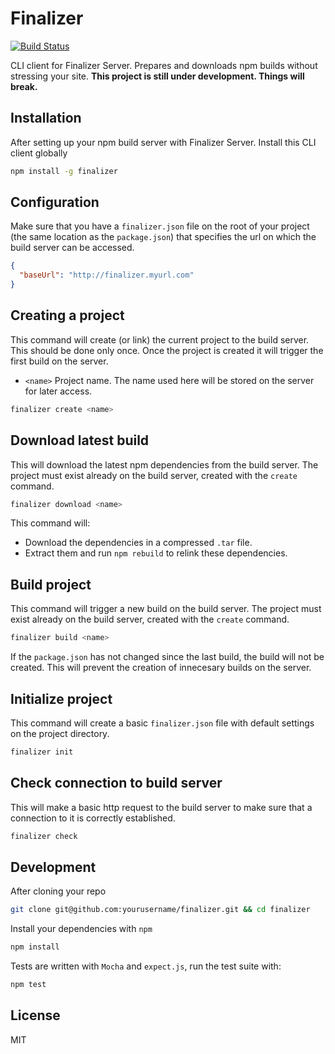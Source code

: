 # Finalizer
[![Build Status](https://travis-ci.org/Nobox/finalizer.svg?branch=master)](https://travis-ci.org/Nobox/finalizer)

CLI client for Finalizer Server. Prepares and downloads npm builds without stressing your site. **This project is still under development. Things will break.**

## Installation
After setting up your npm build server with Finalizer Server. Install this CLI client globally
```bash
npm install -g finalizer
```

## Configuration
Make sure that you have a `finalizer.json` file on the root of your project (the same location as the `package.json`) that specifies the url on which the build server can be accessed.
```json
{
  "baseUrl": "http://finalizer.myurl.com"
}
```

## Creating a project
This command will create (or link) the current project to the build server. This should be done only once. Once the project is created it will trigger the first build on the server.
- `<name>` Project name. The name used here will be stored on the server for later access.

```bash
finalizer create <name>
```

## Download latest build
This will download the latest npm dependencies from the build server. The project must exist already on the build server, created with the `create` command.
```bash
finalizer download <name>
```

This command will:
- Download the dependencies in a compressed `.tar` file.
- Extract them and run `npm rebuild` to relink these dependencies.

## Build project
This command will trigger a new build on the build server. The project must exist already on the build server, created with the `create` command.
```bash
finalizer build <name>
```
If the `package.json` has not changed since the last build, the build will not be created. This will prevent the creation of innecesary builds on the server.

## Initialize project
This command will create a basic `finalizer.json` file with default settings on the project directory.
```bash
finalizer init
```

## Check connection to build server
This will make a basic http request to the build server to make sure that a connection to it is correctly established.
```bash
finalizer check
```

## Development
After cloning your repo
```bash
git clone git@github.com:yourusername/finalizer.git && cd finalizer
```

Install your dependencies with `npm`
```bash
npm install
```

Tests are written with `Mocha` and `expect.js`, run the test suite with:
```bash
npm test
```

## License
MIT
